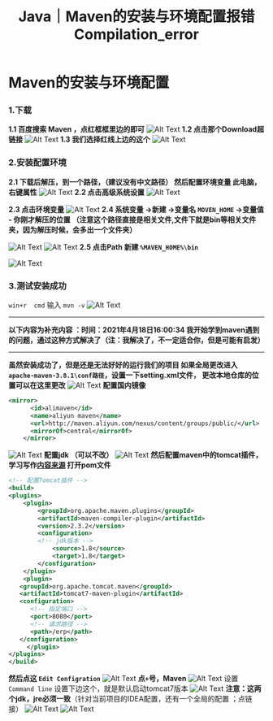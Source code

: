 ﻿---
layout: post
title: Java｜Maven的安装与环境配置报错Compilation_error
categories: [Java]
description: Maven的安装与环境配置报错Compilation_error_org.eclipse.jdt.internal.compiler.classfmt.ClassFormatE
keywords: 编程语言, Java
mermaid: false
sequence: false
flow: false
mathjax: false
mindmap: false
mindmap2: false
---

# Maven的安装与环境配置



### 1.下载
**1.1 百度搜索 Maven ，点红框框里边的即可**
![Alt Text](/images/posts/2021041809155838.png)
**1.2 点击那个Download超链接**
![Alt Text](/images/posts/20210418091706853.png)
**1.3 我们选择红线上边的这个**
![Alt Text](/images/posts/20210418091904519.png)
### 2.安装配置环境
**2.1 下载后解压，到一个路径，（建议没有中文路径）
然后配置环境变量
此电脑，右键属性**
![Alt Text](/images/posts/202104180920490.png)
**2.2 点击高级系统设置**
![Alt Text](/images/posts/20210418092144277.png)

**2.3 点击环境变量**
![Alt Text](/images/posts/20210418092223386.png)
**2.4 系统变量  ->新建  ->变量名 `MOVEN_HOME` ->变量值 - 你刚才解压的位置
（注意这个路径直接是相关文件,文件下就是bin等相关文件夹，因为解压时候，会多出一个文件夹）**

![Alt Text](/images/posts/20210418092308543.png)
![Alt Text](/images/posts/20210418092346938.png)
**2.5 点击Path 新建  `%MAVEN_HOME%\bin`**

![Alt Text](/images/posts/20210418092931931.png)
### 3.测试安装成功
 `win+r  cmd` 
输入 `mvn -v`
![Alt Text](/images/posts/2021041809315390.png)


---

**以下内容为补充内容 ：时间：2021年4月18日16:00:34
我开始学到maven遇到的问题，通过这种方式解决了（注：我解决了，不一定适合你，但是可能有启发）**

---
**虽然安装成功了，但是还是无法好好的运行我们的项目
如果全局更改进入 `apache-maven-3.8.1\conf路径`，设置一下setting.xml文件，
更改本地仓库的位置可以在这里更改**
![Alt Text](/images/posts/20210418160230162.png)
**配置国内镜像** 

```xml
<mirror>
      <id>alimaven</id>
      <name>aliyun maven</name>
      <url>http://maven.aliyun.com/nexus/content/groups/public/</url>
      <mirrorOf>central</mirrorOf>
    </mirror>
```
![Alt Text](/images/posts/20210418160551958.png)
**配置jdk （可以不改）**
![Alt Text](/images/posts/20210418160745970.png)
**然后配置maven中的tomcat插件，学习写作[内容来源](https://www.cnblogs.com/cn-chy-com/p/10940129.html)
打开pom文件**

```xml
<!-- 配置Tomcat插件 -->
<build>  
<plugins>
    <plugin>  
        <groupId>org.apache.maven.plugins</groupId>  
        <artifactId>maven-compiler-plugin</artifactId>  
        <version>2.3.2</version>  
        <configuration> 
        <!-- jdk版本 --> 
            <source>1.8</source>  
            <target>1.8</target>  
        </configuration>  
    </plugin>  
    <plugin>
   <groupId>org.apache.tomcat.maven</groupId>
   <artifactId>tomcat7-maven-plugin</artifactId>
   <configuration>
      <!-- 指定端口 -->
      <port>8080</port>
      <!-- 请求路径 -->
      <path>/erp</path>
   </configuration>
     </plugin>
</plugins>  
</build>  
```
**然后点这  `Edit Configration`**
![Alt Text](/images/posts/2021041816105026.png)
**点`+`号，Maven**
![Alt Text](/images/posts/20210418161147708.png)
 设置 `Command line` 设置下边这个，就是默认启动tomcat7版本
![Alt Text](/images/posts/20210418161231532.png)
**注意：这两个jdk，jre必须一致**（针对当前项目的IDEA配置，还有一个全局的配置 ；点链接）
![Alt Text](/images/posts/20210418161400120.png)
![Alt Text](/images/posts/20210418161426149.png)
